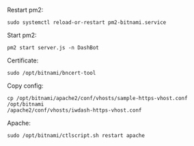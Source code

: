 Restart pm2:

```
sudo systemctl reload-or-restart pm2-bitnami.service
```

Start pm2:

```
pm2 start server.js -n DashBot
```

Certificate:

```
sudo /opt/bitnami/bncert-tool
```

Copy config:

```
cp /opt/bitnami/apache2/conf/vhosts/sample-https-vhost.conf /opt/bitnami
/apache2/conf/vhosts/iwdash-https-vhost.conf
```

Apache:

```
sudo /opt/bitnami/ctlscript.sh restart apache
```
